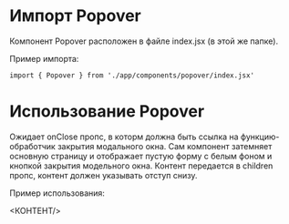 # Импорт Popover

Компонент Popover расположен в файле index.jsx (в этой же папке).

Пример импорта:

`import { Popover } from './app/components/popover/index.jsx'`

# Использование Popover

Ожидает onClose пропс, в которм должна быть ссылка на функцию-обработчик закрытия модального окна.
Сам компонент затемняет основную страницу и отображает пустую форму с белым фоном и кнопкой закрытия модельного окна. Контент передается в children пропс, контент должен указывать отступ снизу.

Пример использования:

<Popover onClose={ФУНКЦИЯ_ЗАКРЫТИЯ_МОДАЛЬНОГО_ОКНА}>
    <КОНТЕНТ/>
</Popover>
